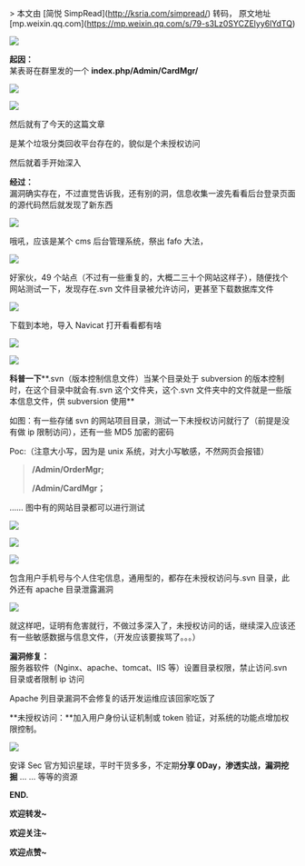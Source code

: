 \> 本文由 \[简悦 SimpRead\](http://ksria.com/simpread/) 转码， 原文地址 \[mp.weixin.qq.com\](https://mp.weixin.qq.com/s/79-s3Lz0SYCZElyy6lYdTQ)

**![](https://mmbiz.qpic.cn/mmbiz_png/RpxgdDjibJqczeflvHvDexuf2BhBEBYlJCdjJS6aVZ0w6ooY5QwK27L2khaJWEOVdw2kunkBTviakCv6QeGxYjHg/640?wx_fmt=png)**

**起因：**  
某表哥在群里发的一个 **index.php/Admin/CardMgr/**  

![](https://mmbiz.qpic.cn/mmbiz_png/RpxgdDjibJqdhLXcSibibCKuz5AO9ta06NJgZrJmLu4paibz5GBpwOWNziagLcibibBeb4nTdvHBaJqXLRH4Z4p1uhP4g/640?wx_fmt=png)

![](https://mmbiz.qpic.cn/mmbiz_png/RpxgdDjibJqdhLXcSibibCKuz5AO9ta06NJet5fib3RibD1cnkznOWSMq3iblUn2q6F7hdcOQnfDfhJbNNQJCuVeqO8g/640?wx_fmt=png)

然后就有了今天的这篇文章  

是某个垃圾分类回收平台存在的，貌似是个未授权访问

然后就着手开始深入  

**经过：**  
漏洞确实存在，不过直觉告诉我，还有别的洞，信息收集一波先看看后台登录页面的源代码然后就发现了新东西  

![](https://mmbiz.qpic.cn/mmbiz_png/RpxgdDjibJqdhLXcSibibCKuz5AO9ta06NJ7sOfK81rD4KLQqYFAmJuAgtYBCqM9ZP4L1R6zoRm9fJDRscc1Nrk1Q/640?wx_fmt=png)

哦吼，应该是某个 cms 后台管理系统，祭出 fafo 大法，  

![](https://mmbiz.qpic.cn/mmbiz_png/RpxgdDjibJqdhLXcSibibCKuz5AO9ta06NJnXHUibZV5SsxJibOJSpnO5p9unq5luCYS5SshY0ZHIbpSFY35U0Uzmzw/640?wx_fmt=png)

好家伙，49 个站点（不过有一些重复的，大概二三十个网站这样子），随便找个网站测试一下，发现存在.svn 文件目录被允许访问，更甚至下载数据库文件

![](https://mmbiz.qpic.cn/mmbiz_png/RpxgdDjibJqdhLXcSibibCKuz5AO9ta06NJyH3TdaqRF04O9aZvpGMRCExzZMIgibGEWACWlmuN5UeMo5PXnBzQgGw/640?wx_fmt=png)

下载到本地，导入 Navicat 打开看看都有啥  

![](https://mmbiz.qpic.cn/mmbiz_png/RpxgdDjibJqdhLXcSibibCKuz5AO9ta06NJiapmeiaI9c2g8CLpxP7YR9kYmVXRIlmABLyuTBAbDpxBrFdibEuva2ufw/640?wx_fmt=png)

![](https://mmbiz.qpic.cn/mmbiz_png/RpxgdDjibJqdhLXcSibibCKuz5AO9ta06NJtTJok2jpyicO0Zf2ulhs5c6dp2due9Fp7vsAQ9fz0l6bygzRPFKibmyw/640?wx_fmt=png)

**科普一下****.svn（版本控制信息文件）当某个目录处于 subversion 的版本控制时，在这个目录中就会有.svn 这个文件夹，这个.svn 文件夹中的文件就是一些版本信息文件，供 subversion 使用**

如图：有一些存储 svn 的网站项目目录，测试一下未授权访问就行了（前提是没有做 ip 限制访问），还有一些 MD5 加密的密码

Poc:（注意大小写，因为是 unix 系统，对大小写敏感，不然网页会报错）

> **/Admin/OrderMgr;**
> 
> **/Admin/CardMgr；**  

…… 图中有的网站目录都可以进行测试

![](https://mmbiz.qpic.cn/mmbiz_png/RpxgdDjibJqdhLXcSibibCKuz5AO9ta06NJPrAQ1ftewBciaF6UEhRaLT5ibrTUq2lfWickdXicKvMalO5oia4eDMqf34g/640?wx_fmt=png)

![](https://mmbiz.qpic.cn/mmbiz_png/RpxgdDjibJqdhLXcSibibCKuz5AO9ta06NJqeshPnvVKmXKKevdCgFgybvaV3yWlRaVKaH1aicPbVF6Jm03XxuJuSw/640?wx_fmt=png)

![](https://mmbiz.qpic.cn/mmbiz_png/RpxgdDjibJqdhLXcSibibCKuz5AO9ta06NJ9uQ6UHWeSgOeRrjCiasS6berbvw2ZNUe30hY769hOlgJrvrkiayaI0Kg/640?wx_fmt=png)

包含用户手机号与个人住宅信息，通用型的，都存在未授权访问与.svn 目录，此外还有 apache 目录泄露漏洞

![](https://mmbiz.qpic.cn/mmbiz_png/RpxgdDjibJqdhLXcSibibCKuz5AO9ta06NJ8FnhlvO33uooelBUktH38JSPrgPSULhCicHZQcFgWicFoMaWpw4tY7Jg/640?wx_fmt=png)

就这样吧，证明有危害就行，不做过多深入了，未授权访问的话，继续深入应该还有一些敏感数据与信息文件，（开发应该要挨骂了。。。）

**漏洞修复：**  
服务器软件（Nginx、apache、tomcat、IIS 等）设置目录权限，禁止访问.svn 目录或者限制 ip 访问

Apache 列目录漏洞不会修复的话开发运维应该回家吃饭了

**未授权访问：**加入用户身份认证机制或 token 验证，对系统的功能点增加权限控制。  

![](https://mmbiz.qpic.cn/mmbiz_jpg/RpxgdDjibJqdBGakDD8I6dJUoPeMTDIPqO2LnCTf7Vib12N86uGSEpIMGI8rp77C4JCSTttEW6pqeJzaZZMiasgDA/640?wx_fmt=jpeg)

安译 Sec 官方知识星球，平时干货多多，不定期**分享 0Day，渗透实战，漏洞挖掘** ... ... 等等的资源

**END.**  

**欢迎转发~**

**欢迎关注~**

**欢迎点赞~**